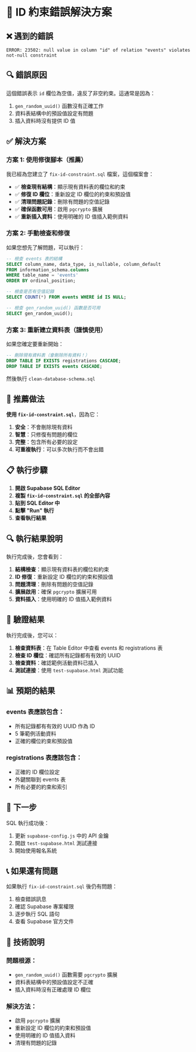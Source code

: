 # 🔧 ID 約束錯誤解決方案

## ❌ 遇到的錯誤

```
ERROR: 23502: null value in column "id" of relation "events" violates not-null constraint
```

## 🔍 錯誤原因

這個錯誤表示 `id` 欄位為空值，違反了非空約束。這通常是因為：

1. `gen_random_uuid()` 函數沒有正確工作
2. 資料表結構中的預設值設定有問題
3. 插入資料時沒有提供 ID 值

## ✅ 解決方案

### 方案 1: 使用修復腳本（推薦）

我已經為您建立了 `fix-id-constraint.sql` 檔案，這個檔案會：

- ✅ **檢查現有結構**：顯示現有資料表的欄位和約束
- ✅ **修復 ID 欄位**：重新設定 ID 欄位的約束和預設值
- ✅ **清理問題記錄**：刪除有問題的空值記錄
- ✅ **確保函數可用**：啟用 `pgcrypto` 擴展
- ✅ **重新插入資料**：使用明確的 ID 值插入範例資料

### 方案 2: 手動檢查和修復

如果您想先了解問題，可以執行：

```sql
-- 檢查 events 表的結構
SELECT column_name, data_type, is_nullable, column_default
FROM information_schema.columns
WHERE table_name = 'events'
ORDER BY ordinal_position;

-- 檢查是否有空值記錄
SELECT COUNT(*) FROM events WHERE id IS NULL;

-- 檢查 gen_random_uuid() 函數是否可用
SELECT gen_random_uuid();
```

### 方案 3: 重新建立資料表（謹慎使用）

如果您確定要重新開始：

```sql
-- 刪除現有資料表（會刪除所有資料！）
DROP TABLE IF EXISTS registrations CASCADE;
DROP TABLE IF EXISTS events CASCADE;
```

然後執行 `clean-database-schema.sql`

## 🎯 推薦做法

**使用 `fix-id-constraint.sql`**，因為它：

1. **安全**：不會刪除現有資料
2. **智慧**：只修復有問題的欄位
3. **完整**：包含所有必要的設定
4. **可重複執行**：可以多次執行而不會出錯

## 📋 執行步驟

1. **開啟 Supabase SQL Editor**
2. **複製 `fix-id-constraint.sql` 的全部內容**
3. **貼到 SQL Editor 中**
4. **點擊 "Run" 執行**
5. **查看執行結果**

## 🔍 執行結果說明

執行完成後，您會看到：

1. **結構檢查**：顯示現有資料表的欄位和約束
2. **ID 修復**：重新設定 ID 欄位的約束和預設值
3. **問題清理**：刪除有問題的空值記錄
4. **擴展啟用**：確保 `pgcrypto` 擴展可用
5. **資料插入**：使用明確的 ID 值插入範例資料

## 🚀 驗證結果

執行完成後，您可以：

1. **檢查資料表**：在 Table Editor 中查看 events 和 registrations 表
2. **檢查 ID 欄位**：確認所有記錄都有有效的 UUID
3. **檢查資料**：確認範例活動資料已插入
4. **測試連接**：使用 `test-supabase.html` 測試功能

## 📊 預期的結果

### events 表應該包含：
- 所有記錄都有有效的 UUID 作為 ID
- 5 筆範例活動資料
- 正確的欄位約束和預設值

### registrations 表應該包含：
- 正確的 ID 欄位設定
- 外鍵關聯到 events 表
- 所有必要的約束和索引

## 🎉 下一步

SQL 執行成功後：
1. 更新 `supabase-config.js` 中的 API 金鑰
2. 開啟 `test-supabase.html` 測試連接
3. 開始使用報名系統

## 📞 如果還有問題

如果執行 `fix-id-constraint.sql` 後仍有問題：
1. 檢查錯誤訊息
2. 確認 Supabase 專案權限
3. 逐步執行 SQL 語句
4. 查看 Supabase 官方文件

## 🔧 技術說明

### 問題根源：
- `gen_random_uuid()` 函數需要 `pgcrypto` 擴展
- 資料表結構中的預設值設定不正確
- 插入資料時沒有正確處理 ID 欄位

### 解決方法：
- 啟用 `pgcrypto` 擴展
- 重新設定 ID 欄位的約束和預設值
- 使用明確的 ID 值插入資料
- 清理有問題的記錄



